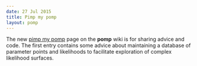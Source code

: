 ```yaml
---
date: 27 Jul 2015
title: Pimp my pomp
layout: pomp
---
```


The new [pimp my pomp](https://github.com/kingaa/pomp/wiki/pimp-my-pomp) page on the **pomp** wiki is for sharing advice and code.
The first entry contains some advice about maintaining a database of parameter points and likelihoods to facilitate exploration of complex likelihood surfaces.
